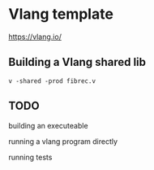 # Vlang template 
https://vlang.io/

## Building a Vlang shared lib
`v -shared -prod fibrec.v`

## TODO
building an executeable

running a vlang program directly

running tests

